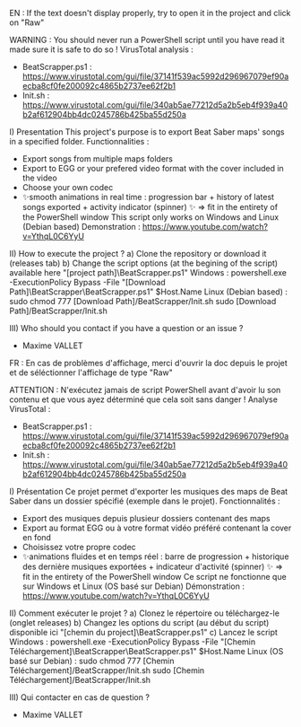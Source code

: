 EN :
If the text doesn't display properly, try to open it in the project and click on "Raw"

WARNING :
You should never run a PowerShell script until you have read it made sure it is safe to do so !
VirusTotal analysis : 
  - BeatScrapper.ps1 : https://www.virustotal.com/gui/file/37141f539ac5992d296967079ef90aecba8cf0fe200092c4865b2737ee62f2b1
  - Init.sh : https://www.virustotal.com/gui/file/340ab5ae77212d5a2b5eb4f939a40b2af612904bb4dc0245786b425ba55d250a

I) Presentation
 This project's purpose is to export Beat Saber maps' songs in a specified folder.
 Functionnalities :
  - Export songs from multiple maps folders
  - Export to EGG or your prefered video format with the cover included in the video
  - Choose your own codec
  - ✨smooth animations in real time : progression bar + history of latest songs exported + activity indicator (spinner) ✨
   => fit in the entirety of the PowerShell window
 This script only works on Windows and Linux (Debian based)
 Demonstration : https://www.youtube.com/watch?v=YthqL0C6YyU

II) How to execute the project ?
  a) Clone the repository or download it (releases tab)
  b) Change the script options (at the begining of the script) available here "[project path]\BeatScrapper.ps1"
  Windows :
      powershell.exe -ExecutionPolicy Bypass -File "[Download Path]\BeatScrapper\BeatScrapper.ps1" $Host.Name
    Linux (Debian based) :
      sudo chmod 777 [Download Path]/BeatScrapper/Init.sh
      sudo [Download Path]/BeatScrapper/Init.sh

III) Who should you contact if you have a question or an issue ?
 - Maxime VALLET



FR :
En cas de problèmes d'affichage, merci d'ouvrir la doc depuis le projet et de séléctionner l'affichage de type "Raw"

ATTENTION :
N'exécutez jamais de script PowerShell avant d'avoir lu son contenu et que vous ayez déterminé que cela soit sans danger !
Analyse VirusTotal : 
  - BeatScrapper.ps1 : https://www.virustotal.com/gui/file/37141f539ac5992d296967079ef90aecba8cf0fe200092c4865b2737ee62f2b1
  - Init.sh : https://www.virustotal.com/gui/file/340ab5ae77212d5a2b5eb4f939a40b2af612904bb4dc0245786b425ba55d250a

I) Présentation
 Ce projet permet d'exporter les musiques des maps de Beat Saber dans un dossier spécifié (exemple dans le projet).
 Fonctionnalités :
  - Export des musiques depuis plusieur dossiers contenant des maps
  - Export au format EGG ou à votre format vidéo préféré contenant la cover en fond
  - Choisissez votre propre codec
  - ✨animations fluides et en temps réel : barre de progression + historique des dernière musiques exportées + indicateur d'activité (spinner) ✨
   => fit in the entirety of the PowerShell window
 Ce script ne fonctionne que sur Windows et Linux (OS basé sur Debian)
 Démonstration : https://www.youtube.com/watch?v=YthqL0C6YyU

II) Comment exécuter le projet ?
  a) Clonez le répertoire ou téléchargez-le (onglet releases)
  b) Changez les options du script (au début du script) disponible ici "[chemin du project]\BeatScrapper.ps1"
  c) Lancez le script
    Windows :
      powershell.exe -ExecutionPolicy Bypass -File "[Chemin Téléchargement]\BeatScrapper\BeatScrapper.ps1" $Host.Name
    Linux (OS basé sur Debian) :
      sudo chmod 777 [Chemin Téléchargement]/BeatScrapper/Init.sh
      sudo [Chemin Téléchargement]/BeatScrapper/Init.sh

III) Qui contacter en cas de question ?
 - Maxime VALLET
